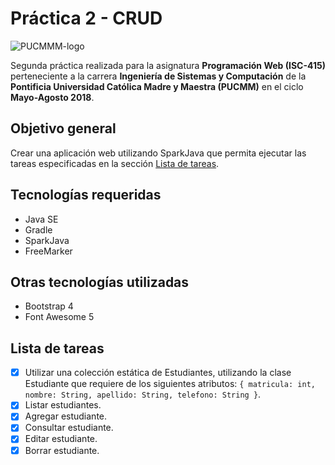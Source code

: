 # Práctica 2 - CRUD

![PUCMMM-logo](https://i.imgur.com/9eEIci9.png)

Segunda práctica realizada para la asignatura **Programación Web (ISC-415)** perteneciente a la carrera **Ingeniería de Sistemas y Computación** de la **Pontificia Universidad Católica Madre y Maestra (PUCMM)** en el ciclo **Mayo-Agosto 2018**.

## Objetivo general

Crear una aplicación web utilizando SparkJava que permita ejecutar las tareas especificadas en la sección [Lista de tareas](#lista-de-tareas).

## Tecnologías requeridas

- Java SE
- Gradle
- SparkJava
- FreeMarker

## Otras tecnologías utilizadas

- Bootstrap 4
- Font Awesome 5

## Lista de tareas

- [X] Utilizar una colección estática de Estudiantes, utilizando la clase Estudiante que requiere de los siguientes atributos: `{ matricula: int, nombre: String, apellido: String, telefono: String }`.
- [X] Listar estudiantes.
- [X] Agregar estudiante.
- [X] Consultar estudiante.
- [X] Editar estudiante.
- [X] Borrar estudiante.